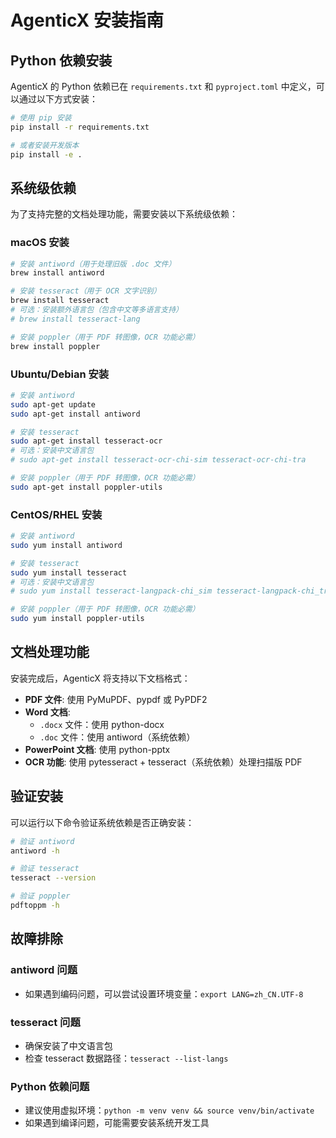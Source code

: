 # AgenticX 安装指南

## Python 依赖安装

AgenticX 的 Python 依赖已在 `requirements.txt` 和 `pyproject.toml` 中定义，可以通过以下方式安装：

```bash
# 使用 pip 安装
pip install -r requirements.txt

# 或者安装开发版本
pip install -e .
```

## 系统级依赖

为了支持完整的文档处理功能，需要安装以下系统级依赖：

### macOS 安装

```bash
# 安装 antiword（用于处理旧版 .doc 文件）
brew install antiword

# 安装 tesseract（用于 OCR 文字识别）
brew install tesseract
# 可选：安装额外语言包（包含中文等多语言支持）
# brew install tesseract-lang

# 安装 poppler（用于 PDF 转图像，OCR 功能必需）
brew install poppler
```

### Ubuntu/Debian 安装

```bash
# 安装 antiword
sudo apt-get update
sudo apt-get install antiword

# 安装 tesseract
sudo apt-get install tesseract-ocr
# 可选：安装中文语言包
# sudo apt-get install tesseract-ocr-chi-sim tesseract-ocr-chi-tra

# 安装 poppler（用于 PDF 转图像，OCR 功能必需）
sudo apt-get install poppler-utils
```

### CentOS/RHEL 安装

```bash
# 安装 antiword
sudo yum install antiword

# 安装 tesseract
sudo yum install tesseract
# 可选：安装中文语言包
# sudo yum install tesseract-langpack-chi_sim tesseract-langpack-chi_tra

# 安装 poppler（用于 PDF 转图像，OCR 功能必需）
sudo yum install poppler-utils
```

## 文档处理功能

安装完成后，AgenticX 将支持以下文档格式：

- **PDF 文件**: 使用 PyMuPDF、pypdf 或 PyPDF2
- **Word 文档**: 
  - `.docx` 文件：使用 python-docx
  - `.doc` 文件：使用 antiword（系统依赖）
- **PowerPoint 文档**: 使用 python-pptx
- **OCR 功能**: 使用 pytesseract + tesseract（系统依赖）处理扫描版 PDF

## 验证安装

可以运行以下命令验证系统依赖是否正确安装：

```bash
# 验证 antiword
antiword -h

# 验证 tesseract
tesseract --version

# 验证 poppler
pdftoppm -h
```

## 故障排除

### antiword 问题
- 如果遇到编码问题，可以尝试设置环境变量：`export LANG=zh_CN.UTF-8`

### tesseract 问题
- 确保安装了中文语言包
- 检查 tesseract 数据路径：`tesseract --list-langs`

### Python 依赖问题
- 建议使用虚拟环境：`python -m venv venv && source venv/bin/activate`
- 如果遇到编译问题，可能需要安装系统开发工具